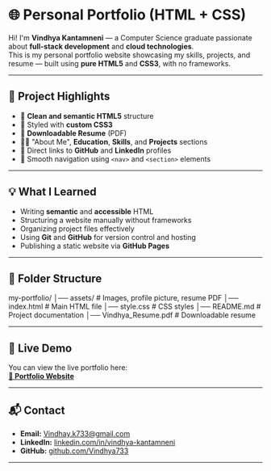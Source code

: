 # 🌐 Personal Portfolio (HTML + CSS)

Hi! I'm **Vindhya Kantamneni** — a Computer Science graduate passionate about **full-stack development** and **cloud technologies**.  
This is my personal portfolio website showcasing my skills, projects, and resume — built using **pure HTML5** and **CSS3**, with no frameworks.

---

## 📌 Project Highlights
- 🧩 **Clean and semantic HTML5** structure
- 🎨 Styled with **custom CSS3**
- 📄 **Downloadable Resume** (PDF)
- 🧑‍💻 "About Me", **Education**, **Skills**, and **Projects** sections
- 🔗 Direct links to **GitHub** and **LinkedIn** profiles
- 🧭 Smooth navigation using `<nav>` and `<section>` elements

---

## 💡 What I Learned
- Writing **semantic** and **accessible** HTML
- Structuring a website manually without frameworks
- Organizing project files effectively
- Using **Git** and **GitHub** for version control and hosting
- Publishing a static website via **GitHub Pages**

---

## 📁 Folder Structure
my-portfolio/
│── assets/ # Images, profile picture, resume PDF
│── index.html # Main HTML file
│── style.css # CSS styles
│── README.md # Project documentation
│── Vindhya_Resume.pdf # Downloadable resume

---

## 🚀 Live Demo
You can view the live portfolio here:  
**[🔗 Portfolio Website](https://vindhya733.github.io/Portfolio/)**

---

## 📬 Contact
- **Email:** Vindhay.k733@gmail.com  
- **LinkedIn:** [linkedin.com/in/vindhya-kantamneni](https://www.linkedin.com/in/vindhya-kantamneni/)  
- **GitHub:** [github.com/Vindhya733](https://github.com/Vindhya733)

---



